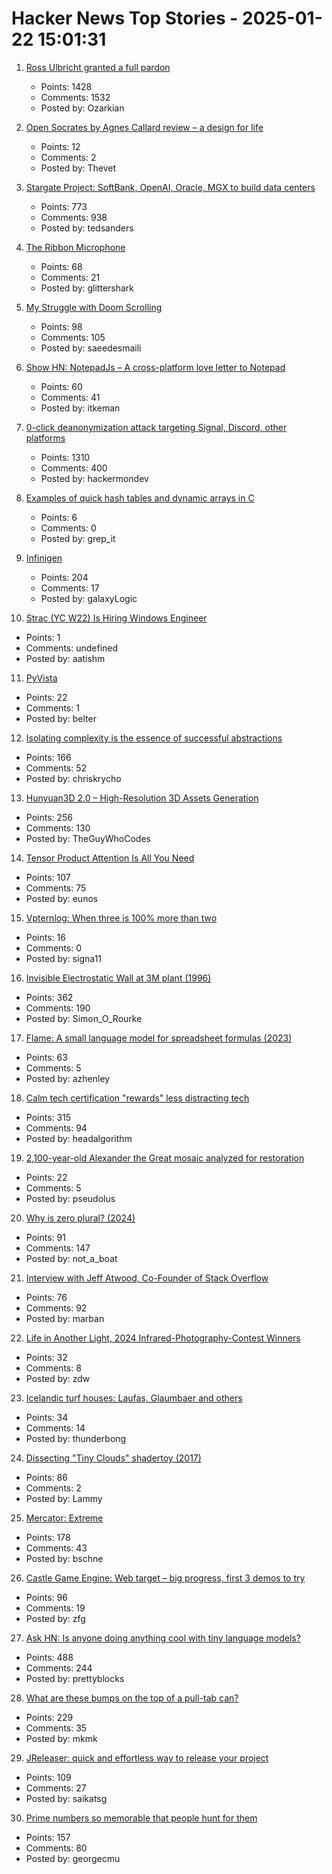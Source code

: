 # Hacker News Top Stories - 2025-01-22 15:01:31

1. [Ross Ulbricht granted a full pardon](https://twitter.com/Free_Ross/status/1881851923005165704)
   - Points: 1428
   - Comments: 1532
   - Posted by: Ozarkian

2. [Open Socrates by Agnes Callard review – a design for life](https://www.theguardian.com/books/2025/jan/16/open-socrates-by-agnes-callard-review-a-design-for-life)
   - Points: 12
   - Comments: 2
   - Posted by: Thevet

3. [Stargate Project: SoftBank, OpenAI, Oracle, MGX to build data centers](https://apnews.com/article/trump-ai-openai-oracle-softbank-son-altman-ellison-be261f8a8ee07a0623d4170397348c41)
   - Points: 773
   - Comments: 938
   - Posted by: tedsanders

4. [The Ribbon Microphone](https://khz.ac/sound/ribbon-mic/)
   - Points: 68
   - Comments: 21
   - Posted by: glittershark

5. [My Struggle with Doom Scrolling](https://allthatjazz.me/posts/doom-scrolling-struggles)
   - Points: 98
   - Comments: 105
   - Posted by: saeedesmaili

6. [Show HN: NotepadJs – A cross-platform love letter to Notepad](https://github.com/itamarom/notepadjs)
   - Points: 60
   - Comments: 41
   - Posted by: itkeman

7. [0-click deanonymization attack targeting Signal, Discord, other platforms](https://gist.github.com/hackermondev/45a3cdfa52246f1d1201c1e8cdef6117)
   - Points: 1310
   - Comments: 400
   - Posted by: hackermondev

8. [Examples of quick hash tables and dynamic arrays in C](https://nullprogram.com/blog/2025/01/19/)
   - Points: 6
   - Comments: 0
   - Posted by: grep_it

9. [Infinigen](https://infinigen.org/)
   - Points: 204
   - Comments: 17
   - Posted by: galaxyLogic

10. [Strac (YC W22) Is Hiring Windows Engineer](https://www.ycombinator.com/companies/strac/jobs/TJHiaL9-senior-endpoint-security-engineer-windows)
   - Points: 1
   - Comments: undefined
   - Posted by: aatishm

11. [PyVista](https://pyvista.org/)
   - Points: 22
   - Comments: 1
   - Posted by: belter

12. [Isolating complexity is the essence of successful abstractions](https://v5.chriskrycho.com/journal/essence-of-successful-abstractions/)
   - Points: 166
   - Comments: 52
   - Posted by: chriskrycho

13. [Hunyuan3D 2.0 – High-Resolution 3D Assets Generation](https://github.com/Tencent/Hunyuan3D-2)
   - Points: 256
   - Comments: 130
   - Posted by: TheGuyWhoCodes

14. [Tensor Product Attention Is All You Need](https://arxiv.org/abs/2501.06425)
   - Points: 107
   - Comments: 75
   - Posted by: eunos

15. [Vpternlog: When three is 100% more than two](https://pvk.ca/Blog/2024/11/22/vpternlog-ternary-isnt-50-percent/)
   - Points: 16
   - Comments: 0
   - Posted by: signa11

16. [Invisible Electrostatic Wall at 3M plant (1996)](http://amasci.com/weird/unusual/e-wall.html)
   - Points: 362
   - Comments: 190
   - Posted by: Simon_O_Rourke

17. [Flame: A small language model for spreadsheet formulas (2023)](https://arxiv.org/abs/2301.13779)
   - Points: 63
   - Comments: 5
   - Posted by: azhenley

18. [Calm tech certification "rewards" less distracting tech](https://spectrum.ieee.org/calm-tech)
   - Points: 315
   - Comments: 94
   - Posted by: headalgorithm

19. [2,100-year-old Alexander the Great mosaic analyzed for restoration](https://phys.org/news/2025-01-echoing-eternity-year-alexander-great.html)
   - Points: 22
   - Comments: 5
   - Posted by: pseudolus

20. [Why is zero plural? (2024)](https://ell.stackexchange.com/questions/352455/why-is-zero-plural)
   - Points: 91
   - Comments: 147
   - Posted by: not_a_boat

21. [Interview with Jeff Atwood, Co-Founder of Stack Overflow](https://www.cnbc.com/2025/01/18/tech-founder-jeff-atwood-why-im-giving-away-millions-within-next-5-years.html)
   - Points: 76
   - Comments: 92
   - Posted by: marban

22. [Life in Another Light, 2024 Infrared-Photography-Contest Winners](https://www.theatlantic.com/photo/2025/01/infrared-photography-contest-winners-2024/681316/)
   - Points: 32
   - Comments: 8
   - Posted by: zdw

23. [Icelandic turf houses: Laufas, Glaumbaer and others](https://rachelsruminations.com/icelandic-turf-houses-laufas-glaumbaer/)
   - Points: 34
   - Comments: 14
   - Posted by: thunderbong

24. [Dissecting "Tiny Clouds" shadertoy (2017)](https://blog.demofox.org/2017/11/26/dissecting-tiny-clouds/)
   - Points: 86
   - Comments: 2
   - Posted by: Lammy

25. [Mercator: Extreme](https://mrgris.com/projects/merc-extreme/)
   - Points: 178
   - Comments: 43
   - Posted by: bschne

26. [Castle Game Engine: Web target – big progress, first 3 demos to try](https://castle-engine.io/wp/2025/01/06/web-target-big-progress-first-3-demos-to-try/)
   - Points: 96
   - Comments: 19
   - Posted by: zfg

27. [Ask HN: Is anyone doing anything cool with tiny language models?](undefined)
   - Points: 488
   - Comments: 244
   - Posted by: prettyblocks

28. [What are these bumps on the top of a pull-tab can?](https://old.reddit.com/r/whatisthisthing/comments/1i5ztq4/comment/m8a7m8m/)
   - Points: 229
   - Comments: 35
   - Posted by: mkmk

29. [JReleaser: quick and effortless way to release your project](https://jreleaser.org/)
   - Points: 109
   - Comments: 27
   - Posted by: saikatsg

30. [Prime numbers so memorable that people hunt for them](https://www.scientificamerican.com/article/these-prime-numbers-are-so-memorable-that-people-hunt-for-them/)
   - Points: 157
   - Comments: 80
   - Posted by: georgecmu

